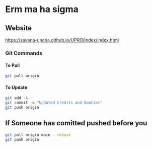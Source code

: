# Erm ma ha sigma

## Website

<https://savana-unana.github.io/UPRO/Index/index.html>

### Git Commands

#### To Pull

``` bash
git pull origin
```

#### To Update

```bash
git add -A 
git commit -m "Updated Credits and Dooties"
git push origin 

```

## If Someone has comitted pushed before you

 ``` bash
 git pull origin main --rebase
 git push origin
```
